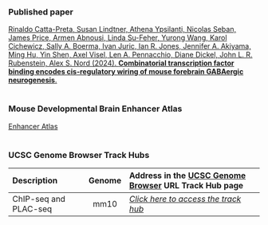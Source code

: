 ### Published paper

[Rinaldo Catta-Preta, Susan Lindtner, Athena Ypsilanti, Nicolas Seban, James Price, Armen Abnousi, Linda Su-Feher, Yurong Wang, Karol Cichewicz, Sally A. Boerma, Ivan Juric, Ian R. Jones, Jennifer A. Akiyama, Ming Hu, Yin Shen, Axel Visel, Len A. Pennacchio, Diane Dickel, John L. R. Rubenstein, Alex S. Nord (2024). 
**Combinatorial transcription factor binding encodes cis-regulatory wiring of mouse forebrain GABAergic neurogenesis**.](https://www.biorxiv.org/content/10.1101/2023.06.28.546894v1)

#

### Mouse Developmental Brain Enhancer Atlas

[Enhancer Atlas](https)

#

### UCSC Genome Browser Track Hubs



| Description                                   | Genome  | Address in the [UCSC Genome Browser](https://genome.ucsc.edu/cgi-bin/hgHubConnect) URL Track Hub page   |
| :---                                          | :---:   | :---        |
| ChIP-seq and PLAC-seq                             | mm10    | [*Click here to access the track hub*](http://genome.ucsc.edu/cgi-bin/hgTracks?db=mm10&hubUrl=https://bioshare.bioinformatics.ucdavis.edu/bioshare/download/i0bzlowx1b7v56j/COMB00.txt)  |


